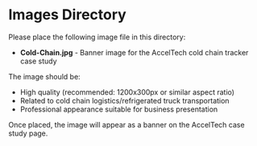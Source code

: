 # Images Directory

Please place the following image file in this directory:

- **Cold-Chain.jpg** - Banner image for the AccelTech cold chain tracker case study

The image should be:
- High quality (recommended: 1200x300px or similar aspect ratio)
- Related to cold chain logistics/refrigerated truck transportation
- Professional appearance suitable for business presentation

Once placed, the image will appear as a banner on the AccelTech case study page.